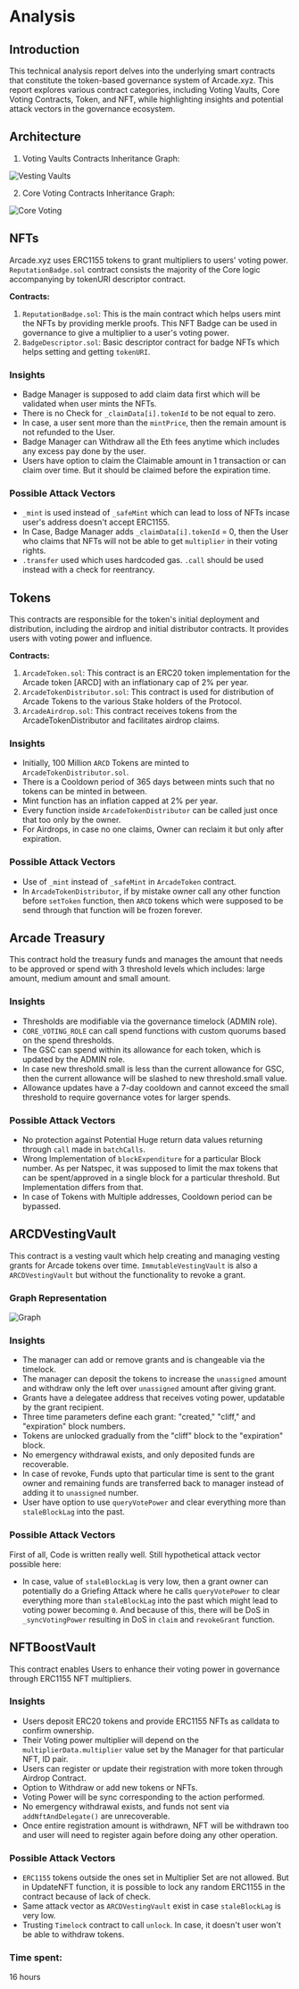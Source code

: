 # Analysis

## Introduction

This technical analysis report delves into the underlying smart contracts that constitute the token-based governance system of Arcade.xyz. This report explores various contract categories, including Voting Vaults, Core Voting Contracts, Token, and NFT, while highlighting insights and potential attack vectors in the governance ecosystem.

## Architecture

1. Voting Vaults Contracts Inheritance Graph:

![Vesting Vaults](https://res.cloudinary.com/davyfibzy/image/upload/v1690553946/nogvvqu3t5mdkvip2zxk.png)

2. Core Voting Contracts Inheritance Graph:

![Core Voting](https://res.cloudinary.com/davyfibzy/image/upload/v1690553800/axavsr5jmwccr4om3qjz.png)

## NFTs

Arcade.xyz uses ERC1155 tokens to grant multipliers to users' voting power. `ReputationBadge.sol` contract consists the majority of the Core logic accompanying by tokenURI descriptor contract.

**Contracts:**

1. `ReputationBadge.sol`: This is the main contract which helps users mint the NFTs by providing merkle proofs. This NFT Badge can be used in governance to give a multiplier to a user's voting power.
2. `BadgeDescriptor.sol`: Basic descriptor contract for badge NFTs which helps setting and getting `tokenURI`.

### Insights

* Badge Manager is supposed to add claim data first which will be validated when user mints the NFTs.
* There is no Check for `_claimData[i].tokenId` to be not equal to zero.
* In case, a user sent more than the `mintPrice`, then the remain amount is not refunded to the User.
* Badge Manager can Withdraw all the Eth fees anytime which includes any excess pay done by the user.
* Users have option to claim the Claimable amount in 1 transaction or can claim over time. But it should be claimed before the expiration time.

### Possible Attack Vectors

* `_mint` is used instead of `_safeMint` which can lead to loss of NFTs incase user's address doesn't accept ERC1155.
* In Case, Badge Manager adds `_claimData[i].tokenId` = 0, then the User who claims that NFTs will not be able to get `multiplier` in their voting rights.
* `.transfer` used which uses hardcoded gas. `.call` should be used instead with a check for reentrancy.

## Tokens

This contracts are responsible for the token's initial deployment and distribution, including the airdrop and initial distributor contracts. It provides users with voting power and influence.

**Contracts:**

1. `ArcadeToken.sol`: This contract is an ERC20 token implementation for the Arcade token [ARCD] with an inflationary cap of 2% per year.
2. `ArcadeTokenDistributor.sol`: This contract is used for distribution of Arcade Tokens to the various Stake holders of the Protocol.
3. `ArcadeAirdrop.sol`: This contract receives tokens from the ArcadeTokenDistributor and facilitates airdrop claims.

### Insights

* Initially, 100 Million `ARCD` Tokens are minted to `ArcadeTokenDistributor.sol`.
* There is a Cooldown period of 365 days between mints such that no tokens can be minted in between.
* Mint function has an inflation capped at 2% per year.
* Every function inside `ArcadeTokenDistributor` can be called just once that too only by the owner.
* For Airdrops, in case no one claims, Owner can reclaim it but only after expiration.

### Possible Attack Vectors

* Use of `_mint` instead of `_safeMint` in `ArcadeToken` contract.
* In `ArcadeTokenDistributor`, if by mistake owner call any other function before `setToken` function, then `ARCD` tokens which were supposed to be send through that function will be frozen forever.

## Arcade Treasury

This contract hold the treasury funds and manages the amount that needs to be approved or spend with 3 threshold levels which includes: large amount, medium amount and small amount.

### Insights

* Thresholds are modifiable via the governance timelock (ADMIN role).
* `CORE_VOTING_ROLE` can call spend functions with custom quorums based on the spend thresholds.
* The GSC can spend within its allowance for each token, which is updated by the ADMIN role.
* In case new threshold.small is less than the current allowance for GSC, then the current allowance will be slashed to new threshold.small value.
* Allowance updates have a 7-day cooldown and cannot exceed the small threshold to require governance votes for larger spends.

### Possible Attack Vectors

* No protection against Potential Huge return data values returning through `call` made in `batchCalls`.
* Wrong Implementation of `blockExpenditure` for a particular Block number. As per Natspec, it was supposed to limit the max tokens that can be spent/approved in a single block for a particular threshold. But Implementation differs from that.
* In case of Tokens with Multiple addresses, Cooldown period can be bypassed.

## ARCDVestingVault

This contract is a vesting vault which help creating and managing vesting grants for Arcade tokens over time. `ImmutableVestingVault` is also a `ARCDVestingVault` but without the functionality to revoke a grant.

### Graph Representation

![Graph](https://res.cloudinary.com/davyfibzy/image/upload/v1690555651/uikr1zygtzlaa586bo9p.png)

### Insights

* The manager can add or remove grants and is changeable via the timelock.
* The manager can deposit the tokens to increase the `unassigned` amount and withdraw only the left over `unassigned` amount after giving grant.
* Grants have a delegatee address that receives voting power, updatable by the grant recipient.
* Three time parameters define each grant: "created," "cliff," and "expiration" block numbers.
* Tokens are unlocked gradually from the "cliff" block to the "expiration" block.
* No emergency withdrawal exists, and only deposited funds are recoverable.
* In case of revoke, Funds upto that particular time is sent to the grant owner and remaining funds are transferred back to manager instead of adding it to `unassigned` number.
* User have option to use `queryVotePower` and clear everything more than `staleBlockLag` into the past.

### Possible Attack Vectors

First of all, Code is written really well. Still hypothetical attack vector possible here:

* In case, value of `staleBlockLag` is very low, then a grant owner can potentially do a Griefing Attack where he calls `queryVotePower` to clear everything more than `staleBlockLag` into the past which might lead to voting power becoming `0`. And because of this, there will be DoS in `_syncVotingPower` resulting in DoS in `claim` and `revokeGrant` function.

## NFTBoostVault

This contract enables Users to enhance their voting power in governance through ERC1155 NFT multipliers.

### Insights

* Users deposit ERC20 tokens and provide ERC1155 NFTs as calldata to confirm ownership.
* Their Voting power multiplier will depend on the `multiplierData.multiplier` value set by the Manager for that particular NFT, ID pair.
* Users can register or update their registration with more token through Airdrop Contract.
* Option to Withdraw or add new tokens or NFTs.
* Voting Power will be sync corresponding to the action performed.
* No emergency withdrawal exists, and funds not sent via `addNftAndDelegate()` are unrecoverable.
* Once entire registration amount is withdrawn, NFT will be withdrawn too and user will need to register again before doing any other operation.

### Possible Attack Vectors

* `ERC1155` tokens outside the ones set in Multiplier Set are not allowed. But in UpdateNFT function, it is possible to lock any random ERC1155 in the contract because of lack of check.
* Same attack vector as `ARCDVestingVault` exist in case `staleBlockLag` is very low.
* Trusting `Timelock` contract to call `unlock`. In case, it doesn't user won't be able to withdraw tokens.

### Time spent:
16 hours